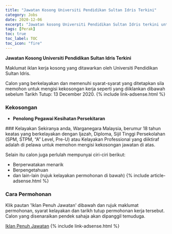 ```yaml
---
title: "Jawatan Kosong Universiti Pendidikan Sultan Idris Terkini" 
category: Jobs 
date: 2020-12-06 
excerpt: "Jawatan kosong Universiti Pendidikan Sultan Idris terkini untuk kekosongan Penolong Pegawai Kesihatan Persekitaran" 
tags: [Perak] 
toc: true 
toc_label: TOC 
toc_icon: "fire" 
--- 
```


**Jawatan Kosong Universiti Pendidikan Sultan Idris Terkini**

Maklumat iklan kerja kosong yang ditawarkan oleh Universiti Pendidikan Sultan Idris. 

Calon yang berkelayakan dan memenuhi syarat-syarat yang ditetapkan sila memohon untuk mengisi kekosongan kerja seperti yang diiklankan dibawah sebelum Tarikh Tutup: 13 December 2020. 
{% include link-adsense.html %} 
### Kekosongan 
<ul>
<li>
<p><strong>Penolong Pegawai Kesihatan Persekitaran </strong></p>
</li>
</ul> 
### Kelayakan 
Sekiranya anda, Warganegara Malaysia, berumur 18 tahun keatas yang berkelayakan dengan Ijazah, Diploma, Sijil Tinggi Persekolahan (SPM, STPM, “A” Level, Pre-U) atau Kelayakan Professional yang diiktiraf adalah di pelawa untuk memohon mengisi kekosongan jawatan di atas.

Selain itu calon juga perlulah mempunyai ciri-ciri berikut:
- Berperwatakan menarik
- Berpengetahuan
- dan lain-lain (rujuk kelayakan permohonan di bawah) 
{% include article-adsense.html %} 
### Cara Permohonan 
Klik pautan 'Iklan Penuh Jawatan' dibawah dan rujuk maklumat permohonan, syarat kelayakan dan tarikh tutup permohonan kerja tersebut.
Calon yang disenaraikan pendek sahaja akan dipanggil temuduga.

<a href="http://bsm.upsi.edu.my/non-academi-positions/" class="btn btn--info" target="_blank" rel="nofollow noopenner">Iklan Penuh Jawatan</a> 
{% include link-adsense.html %} 